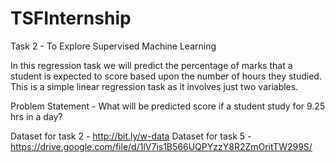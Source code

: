 # TSFInternship

Task 2 - To Explore Supervised Machine Learning

In this regression task we will predict the percentage of marks that a student is expected to score based upon the number of hours they studied. This is a simple linear regression task as it involves just two variables.

Problem Statement - What will be predicted score if a student study for 9.25 hrs in a day?

Dataset for task 2 - http://bit.ly/w-data
Dataset for task 5 - https://drive.google.com/file/d/1lV7is1B566UQPYzzY8R2ZmOritTW299S/
